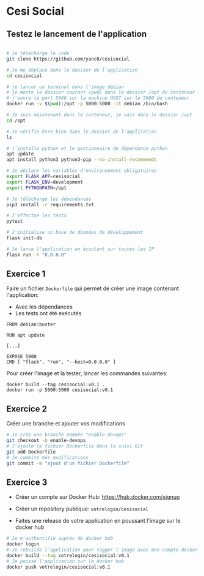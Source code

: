 # Cesi Social

## Testez le lancement de l'application

```bash

# Je télécharge le code
git clone https://github.com/yanc0/cesisocial

# Je me déplace dans le dossier de l'application
cd cesisocial

# je lancer un terminal dans l'image debian
# je monte le dossier courant (pwd) dans le dossier /opt du conteneur
# j'ouvre le port 5000 sur la machine HOST sur le 5000 du conteneur
docker run -v $(pwd):/opt -p 5000:5000 -it debian /bin/bash

# Je suis maintenant dans le conteneur, je vais dans le dossier /opt
cd /opt

# Je vérifie être bien dans le dossier de l'application
ls

# j'installe python et le gestionnaire de dépendance python
apt update
apt install python3 python3-pip --no-install-recommends

# Je déclare les variables d'environnement obligatoires
export FLASK_APP=cesisocial
export FLASK_ENV=development
export PYTHONPATH=/opt

# Je télécharge les dépendances
pip3 install -r requirements.txt

# J'effectue les tests
pytest

# J'initialise un base de données de développement
flask init-db

# Je lance l'application en écoutant sur toutes les IP
flask run -h "0.0.0.0"

```

## Exercice 1


Faire un fichier `Dockerfile` qui permet de créer une image contenant l'application:

* Avec les dépendances
* Les tests ont été exécutés

```Docker
FROM debian:buster

RUN apt update

[...]

EXPOSE 5000
CMD [ "flask", "run", "--host=0.0.0.0" ]
```

Pour créer l'image et la tester, lancer les commandes suivantes:

```
docker build --tag cesisocial:v0.1 .
docker run -p 5000:5000 cesisocial:v0.1
```

## Exercice 2

Créer une branche et ajouter vos modifications

```bash
# Je crée une branche nommée "enable-devops"
git checkout -b enable-devops
# J'ajoute le fichier Dockerfile dans le suivi Git
git add Dockerfile
# Je commite mes modifications
git commit -m "ajout d'un fichier Dockerfile"
```

## Exercice 3

* Créer un compte sur Docker Hub: https://hub.docker.com/signup

* Créer un repository publique: `votrelogin/cesisocial`
* Faites une release de votre application en poussant l'image sur le docker hub

```bash
# Je m'authentifie auprès de docker hub
docker login
# Je rebuilde l'application pour tagger l'image avec mon compte docker hub
docker build --tag votrelogin/cesisocial:v0.1
# Je pousse l'application sur le docker hub
docker push votrelogin/cesisocial:v0.1
```